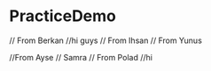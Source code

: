 # PracticeDemo

// From Berkan
//hi guys
// From Ihsan
// From Yunus


//From Ayse
// Samra
// From Polad
//hi
